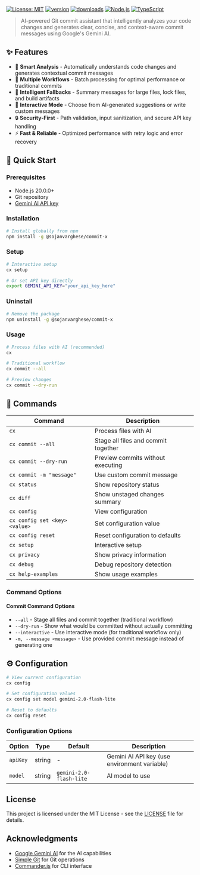 [![License: MIT](https://img.shields.io/badge/License-MIT-yellow.svg)](https://opensource.org/licenses/MIT)
[![version](https://img.shields.io/npm/v/@sojanvarghese/commit-x.svg)](https://www.npmjs.com/package/@sojanvarghese/commit-x)
[![downloads](https://img.shields.io/npm/dm/@sojanvarghese/commit-x.svg)](https://www.npmjs.com/package/@sojanvarghese/commit-x)
[![Node.js](https://img.shields.io/node/v/@sojanvarghese/commit-x.svg)](https://nodejs.org/)
[![TypeScript](https://img.shields.io/badge/TypeScript-007ACC?logo=typescript&logoColor=white)](https://www.typescriptlang.org/)


> AI-powered Git commit assistant that intelligently analyzes your code changes and generates clear, concise, and context-aware commit messages using Google's Gemini AI.

## ✨ Features

- 🤖 **Smart Analysis** - Automatically understands code changes and generates contextual commit messages
- 📝 **Multiple Workflows** - Batch processing for optimal performance or traditional commits
- 🎯 **Intelligent Fallbacks** - Summary messages for large files, lock files, and build artifacts
- 🔧 **Interactive Mode** - Choose from AI-generated suggestions or write custom messages
- 🔒 **Security-First** - Path validation, input sanitization, and secure API key handling
- ⚡ **Fast & Reliable** - Optimized performance with retry logic and error recovery

## 🚀 Quick Start

### Prerequisites
- Node.js 20.0.0+
- Git repository
- [Gemini AI API key](https://makersuite.google.com/app/apikey)

### Installation

```bash
# Install globally from npm
npm install -g @sojanvarghese/commit-x
```

### Setup

```bash
# Interactive setup
cx setup

# Or set API key directly
export GEMINI_API_KEY="your_api_key_here"
```

### Uninstall

```bash
# Remove the package
npm uninstall -g @sojanvarghese/commit-x
```

### Usage

```bash
# Process files with AI (recommended)
cx

# Traditional workflow
cx commit --all

# Preview changes
cx commit --dry-run
```

## 📖 Commands

| Command | Description |
|---------|-------------|
| `cx` | Process files with AI |
| `cx commit --all` | Stage all files and commit together |
| `cx commit --dry-run` | Preview commits without executing |
| `cx commit -m "message"` | Use custom commit message |
| `cx status` | Show repository status |
| `cx diff` | Show unstaged changes summary |
| `cx config` | View configuration |
| `cx config set <key> <value>` | Set configuration value |
| `cx config reset` | Reset configuration to defaults |
| `cx setup` | Interactive setup |
| `cx privacy` | Show privacy information |
| `cx debug` | Debug repository detection |
| `cx help-examples` | Show usage examples |

### Command Options

#### Commit Command Options
- `--all` - Stage all files and commit together (traditional workflow)
- `--dry-run` - Show what would be committed without actually committing
- `--interactive` - Use interactive mode (for traditional workflow only)
- `-m, --message <message>` - Use provided commit message instead of generating one

## ⚙️ Configuration

```bash
# View current configuration
cx config

# Set configuration values
cx config set model gemini-2.0-flash-lite

# Reset to defaults
cx config reset
```

### Configuration Options

| Option | Type | Default | Description |
|--------|------|---------|-------------|
| `apiKey` | string | - | Gemini AI API key (use environment variable) |
| `model` | string | `gemini-2.0-flash-lite` | AI model to use |


## License

This project is licensed under the MIT License - see the [LICENSE](LICENSE) file for details.

## Acknowledgments

- [Google Gemini AI](https://ai.google.dev/) for the AI capabilities
- [Simple Git](https://github.com/steveukx/git-js) for Git operations
- [Commander.js](https://github.com/tj/commander.js) for CLI interface
